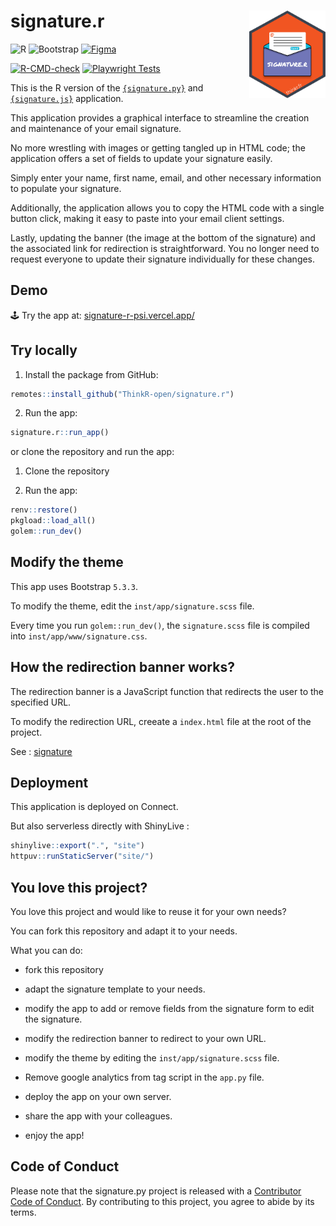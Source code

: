 
<!-- README.md is generated from README.Rmd. Please edit that file -->

# signature.r <img src="man/figures/hex.png" align="right" alt="Signature.r logo" style="height: 140px;"></a>

![R](https://img.shields.io/badge/r-%23276DC3.svg?style=for-the-badge&logo=r&logoColor=white)
![Bootstrap](https://img.shields.io/badge/bootstrap-%238511FA.svg?style=for-the-badge&logo=bootstrap&logoColor=white)
[![Figma](https://img.shields.io/badge/figma-%23F24E1E.svg?style=for-the-badge&logo=figma&logoColor=white)](https://www.figma.com/proto/u95KvEqgWLB8arxt7saZcJ/%7Bsignature%7D?node-id=705-5&t=xevegkmzONTrRyR3-8&scaling=contain&content-scaling=fixed&page-id=0%3A1&starting-point-node-id=705%3A5&hide-ui=1)

<!-- badges: start -->

[![R-CMD-check](https://github.com/ThinkR-open/signature.r/actions/workflows/R-CMD-check.yaml/badge.svg)](https://github.com/ThinkR-open/signature.r/actions/workflows/R-CMD-check.yaml)
[![Playwright
Tests](https://github.com/ThinkR-open/signature.r/actions/workflows/playwright.yaml/badge.svg)](https://github.com/ThinkR-open/signature.r/actions/workflows/playwright.yaml)
<!-- badges: end -->

This is the R version of the
[`{signature.py}`](https://github.com/ThinkR-open/signature.py) and
[`{signature.js}`](https://github.com/ThinkR-open/signature.js)
application.

This application provides a graphical interface to streamline the
creation and maintenance of your email signature.

No more wrestling with images or getting tangled up in HTML code; the
application offers a set of fields to update your signature easily.

Simply enter your name, first name, email, and other necessary
information to populate your signature.

Additionally, the application allows you to copy the HTML code with a
single button click, making it easy to paste into your email client
settings.

Lastly, updating the banner (the image at the bottom of the signature)
and the associated link for redirection is straightforward. You no
longer need to request everyone to update their signature individually
for these changes.

## Demo

🕹️ Try the app at:
[signature-r-psi.vercel.app/](https://signature-r-psi.vercel.app/)

## Try locally

1.  Install the package from GitHub:

``` r
remotes::install_github("ThinkR-open/signature.r")
```

2.  Run the app:

``` r
signature.r::run_app()
```

or clone the repository and run the app:

1.  Clone the repository

2.  Run the app:

``` r
renv::restore()
pkgload::load_all()
golem::run_dev()
```

## Modify the theme

This app uses Bootstrap `5.3.3`.

To modify the theme, edit the `inst/app/signature.scss` file.

Every time you run `golem::run_dev()`, the `signature.scss` file is
compiled into `inst/app/www/signature.css`.

## How the redirection banner works?

The redirection banner is a JavaScript function that redirects the user
to the specified URL.

To modify the redirection URL, creeate a `index.html` file at the root
of the project.

See : [signature](https://github.com/ThinkR-open/signature/)

## Deployment

This application is deployed on Connect.

But also serverless directly with ShinyLive :

``` r
shinylive::export(".", "site")
httpuv::runStaticServer("site/")
```

## You love this project?

You love this project and would like to reuse it for your own needs?

You can fork this repository and adapt it to your needs.

What you can do:

-   fork this repository

-   adapt the signature template to your needs.

-   modify the app to add or remove fields from the signature form to
    edit the signature.

-   modify the redirection banner to redirect to your own URL.

-   modify the theme by editing the `inst/app/signature.scss` file.

-   Remove google analytics from tag script in the `app.py` file.

-   deploy the app on your own server.

-   share the app with your colleagues.

-   enjoy the app!

## Code of Conduct

Please note that the signature.py project is released with a
[Contributor Code of
Conduct](https://contributor-covenant.org/version/2/1/CODE_OF_CONDUCT.html).
By contributing to this project, you agree to abide by its terms.
